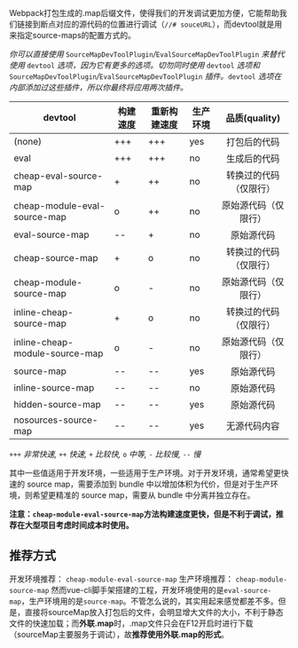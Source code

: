 Webpack打包生成的.map后缀文件，使得我们的开发调试更加方便，它能帮助我们链接到断点对应的源代码的位置进行调试（`//# souceURL`），而devtool就是用来指定source-maps的配置方式的。

*你可以直接使用* `SourceMapDevToolPlugin`*/*`EvalSourceMapDevToolPlugin` *来替代使用* `devtool` *选项，因为它有更多的选项。切勿同时使用* `devtool` *选项和* `SourceMapDevToolPlugin`*/*`EvalSourceMapDevToolPlugin` *插件。*`devtool` *选项在内部添加过这些插件，所以你最终将应用两次插件。*

| **devtool**                    | **构建速度** | **重新构建速度** | **生产环境** |   **品质(quality)**    |
| ------------------------------ | ------------ | ---------------- | ------------ | :--------------------: |
| (none)                         | +++          | +++              | yes          |      打包后的代码      |
| eval                           | +++          | +++              | no           |      生成后的代码      |
| cheap-eval-source-map          | +            | ++               | no           | 转换过的代码（仅限行） |
| cheap-module-eval-source-map   | o            | ++               | no           |  原始源代码（仅限行）  |
| eval-source-map                | --           | +                | no           |       原始源代码       |
| cheap-source-map               | +            | o                | no           | 转换过的代码（仅限行） |
| cheap-module-source-map        | o            | -                | no           |  原始源代码（仅限行）  |
| inline-cheap-source-map        | +            | o                | no           | 转换过的代码（仅限行） |
| inline-cheap-module-source-map | o            | -                | no           |  原始源代码（仅限行）  |
| source-map                     | --           | --               | yes          |       原始源代码       |
| inline-source-map              | --           | --               | no           |       原始源代码       |
| hidden-source-map              | --           | --               | yes          |       原始源代码       |
| nosources-source-map           | --           | --               | yes          |      无源代码内容      |

`+++` *非常快速,* `++` *快速,* `+` *比较快,* `o` *中等,* `-` *比较慢,* `--` *慢*

其中一些值适用于开发环境，一些适用于生产环境。对于开发环境，通常希望更快速的 source map，需要添加到 bundle 中以增加体积为代价，但是对于生产环境，则希望更精准的 source map，需要从 bundle 中分离并独立存在。

**注意：`cheap-module-eval-source-map`方法构建速度更快，但是不利于调试，推荐在大型项目考虑时间成本时使用。**

## 推荐方式

开发环境推荐：
`cheap-module-eval-source-map`
生产环境推荐：
`cheap-module-source-map`
然而vue-cli脚手架搭建的工程，开发环境使用的是`eval-source-map`，生产环境用的是`source-map`。不管怎么说的，其实用起来感觉都差不多。但是，直接将sourceMap放入打包后的文件，会明显增大文件的大小，不利于静态文件的快速加载；而**外联.map**时，.map文件只会在F12开启时进行下载（sourceMap主要服务于调试），故**推荐使用外联.map的形式**。